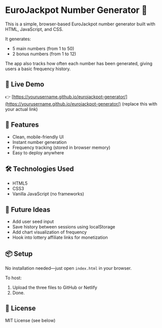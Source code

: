 # EuroJackpot Number Generator 🎰

This is a simple, browser-based EuroJackpot number generator built with HTML, JavaScript, and CSS. 

It generates:
- 5 main numbers (from 1 to 50)
- 2 bonus numbers (from 1 to 12)

The app also tracks how often each number has been generated, giving users a basic frequency history.

## 🔗 Live Demo
👉 [https://yourusername.github.io/eurojackpot-generator/](https://yourusername.github.io/eurojackpot-generator/) (replace this with your actual link)

## 🚀 Features
- Clean, mobile-friendly UI
- Instant number generation
- Frequency tracking (stored in browser memory)
- Easy to deploy anywhere

## 🛠️ Technologies Used
- HTML5
- CSS3
- Vanilla JavaScript (no frameworks)

## 🧠 Future Ideas
- Add user seed input
- Save history between sessions using localStorage
- Add chart visualization of frequency
- Hook into lottery affiliate links for monetization

## 📦 Setup
No installation needed—just open `index.html` in your browser.

To host:
1. Upload the three files to GitHub or Netlify
2. Done.

## 📜 License
MIT License (see below)

